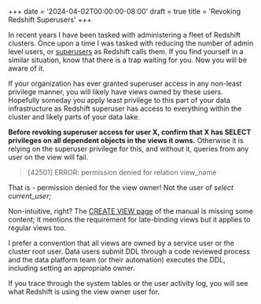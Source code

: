 +++
date = '2024-04-02T00:00:00-08:00'
draft = true
title = 'Revoking Redshift Superusers'
+++

In recent years I have been tasked with administering a fleet of Redshift clusters. Once upon a time I was tasked with reducing the number of admin level users, or [superusers](https://docs.aws.amazon.com/redshift/latest/dg/r_superusers.html) as Redshift calls them. If you find yourself in a similar situation, know that there is a trap waiting for you. Now you will be aware of it.

If your organization has ever granted superuser access in any non-least privilege manner, you will likely have views owned by these users. Hopefully someday you apply least privilege to this part of your data infrastructure as Redshift superuser has access to everything within the cluster and likely parts of your data lake.

**Before revoking superuser access for user X, confirm that X has SELECT privileges on all dependent objects in the views it owns.** Otherwise it is relying on the superuser privilege for this, and without it, queries from any user on the view will fail.

> [42501] ERROR: permission denied for relation view_name

That is - permission denied for the view owner! Not the user of *select current_user;*

Non-intuitive, right? The [CREATE VIEW page](https://docs.aws.amazon.com/redshift/latest/dg/r_CREATE_VIEW.html) of the manual is missing some content; it mentions the requirement for late-binding views but it applies to regular views too.

I prefer a convention that all views are owned by a service user or the cluster root user. Data users submit DDL through a code reviewed process and the data platform team (or their automation) executes the DDL, including setting an appropriate owner.

If you trace through the system tables or the user activity log, you will see what Redshift is using the view owner user for.

